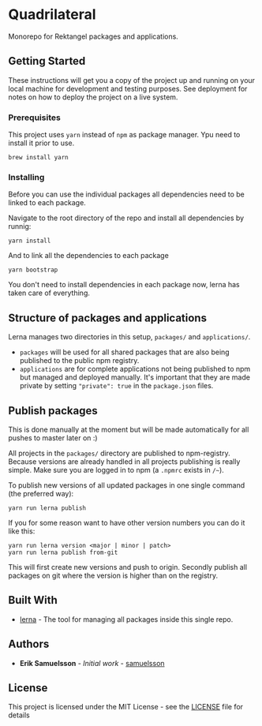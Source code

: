 # Quadrilateral

Monorepo for Rektangel packages and applications.

## Getting Started

These instructions will get you a copy of the project up and running on your local machine for development and testing purposes. See deployment for notes on how to deploy the project on a live system.

### Prerequisites

This project uses `yarn` instead of `npm` as package manager. Ypu need to install it prior to use.

```
brew install yarn
```

### Installing

Before you can use the individual packages all dependencies need to be linked to each package.

Navigate to the root directory of the repo and install all dependencies by runnig:

```
yarn install
```

And to link all the dependencies to each package

```
yarn bootstrap
```

You don't need to install dependencies in each package now, lerna has taken care of everything.

## Structure of packages and applications

Lerna manages two directories in this setup, `packages/` and `applications/`.

* `packages` will be used for all shared packages that are also being published to the public npm registry.
* `applications` are for complete applications not being published to npm but managed and deployed manually. It's important that they are made private by setting `"private": true` in the `package.json` files.

## Publish packages

This is done manually at the moment but will be made automatically for all pushes to master later on :)

All projects in the `packages/` directory are published to npm-registry. Because versions are already handled in all projects publishing is really simple. Make sure you are logged in to npm (a `.npmrc` exists in `/~`).

To publish new versions of all updated packages in one single command (the preferred way):

```shell
yarn run lerna publish
```

If you for some reason want to have other version numbers you can do it like this:

```shell
yarn run lerna version <major | minor | patch>
yarn run lerna publish from-git
```

This will first create new versions and push to origin. Secondly publish all packages on git where the version is higher than on the registry.

## Built With

* [lerna](https://github.com/lerna/lerna) - The tool for managing all packages inside this single repo.

## Authors

* **Erik Samuelsson** - *Initial work* - [samuelsson](https://github.com/samuelsson)

## License

This project is licensed under the MIT License - see the [LICENSE](LICENSE) file for details
